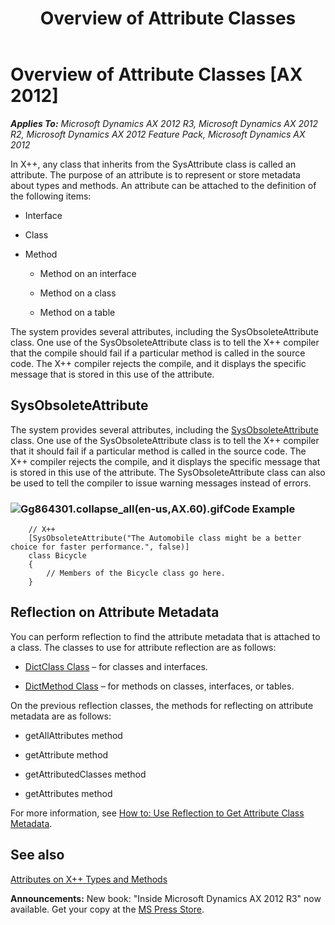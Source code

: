 ﻿---
title: Overview of Attribute Classes
TOCTitle: Overview of Attribute Classes
ms:assetid: ce06a4b1-2ae1-4250-8114-8e662bc61b6a
ms:mtpsurl: https://msdn.microsoft.com/en-us/library/Gg864301(v=AX.60)
ms:contentKeyID: 35251708
ms.date: 05/18/2015
mtps_version: v=AX.60
---

# Overview of Attribute Classes [AX 2012]


_**Applies To:** Microsoft Dynamics AX 2012 R3, Microsoft Dynamics AX 2012 R2, Microsoft Dynamics AX 2012 Feature Pack, Microsoft Dynamics AX 2012_

In X++, any class that inherits from the SysAttribute class is called an attribute. The purpose of an attribute is to represent or store metadata about types and methods. An attribute can be attached to the definition of the following items:

  - Interface

  - Class

  - Method
    
      - Method on an interface
    
      - Method on a class
    
      - Method on a table

The system provides several attributes, including the SysObsoleteAttribute class. One use of the SysObsoleteAttribute class is to tell the X++ compiler that the compile should fail if a particular method is called in the source code. The X++ compiler rejects the compile, and it displays the specific message that is stored in this use of the attribute.

## SysObsoleteAttribute

The system provides several attributes, including the [SysObsoleteAttribute](https://msdn.microsoft.com/en-us/library/gg962438\(v=ax.60\)) class. One use of the SysObsoleteAttribute class is to tell the X++ compiler that it should fail if a particular method is called in the source code. The X++ compiler rejects the compile, and it displays the specific message that is stored in this use of the attribute. The SysObsoleteAttribute class can also be used to tell the compiler to issue warning messages instead of errors.

### ![Gg864301.collapse\_all(en-us,AX.60).gif](images/Gg863931.collapse_all(en-us,AX.60).gif "Gg864301.collapse_all(en-us,AX.60).gif")Code Example
```X++  
    // X++
    [SysObsoleteAttribute("The Automobile class might be a better choice for faster performance.", false)]
    class Bicycle
    {
        // Members of the Bicycle class go here.
    }
```
## Reflection on Attribute Metadata

You can perform reflection to find the attribute metadata that is attached to a class. The classes to use for attribute reflection are as follows:

  - [DictClass Class](https://msdn.microsoft.com/en-us/library/gg837663\(v=ax.60\)) – for classes and interfaces.

  - [DictMethod Class](https://msdn.microsoft.com/en-us/library/gg842356\(v=ax.60\)) – for methods on classes, interfaces, or tables.

On the previous reflection classes, the methods for reflecting on attribute metadata are as follows:

  - getAllAttributes method

  - getAttribute method

  - getAttributedClasses method

  - getAttributes method

For more information, see [How to: Use Reflection to Get Attribute Class Metadata](how-to-use-reflection-to-get-attribute-class-metadata.md).

## See also

[Attributes on X++ Types and Methods](attributes-on-x-types-and-methods.md)

  
**Announcements:** New book: "Inside Microsoft Dynamics AX 2012 R3" now available. Get your copy at the [MS Press Store](https://www.microsoftpressstore.com/store/inside-microsoft-dynamics-ax-2012-r3-9780735685109).

